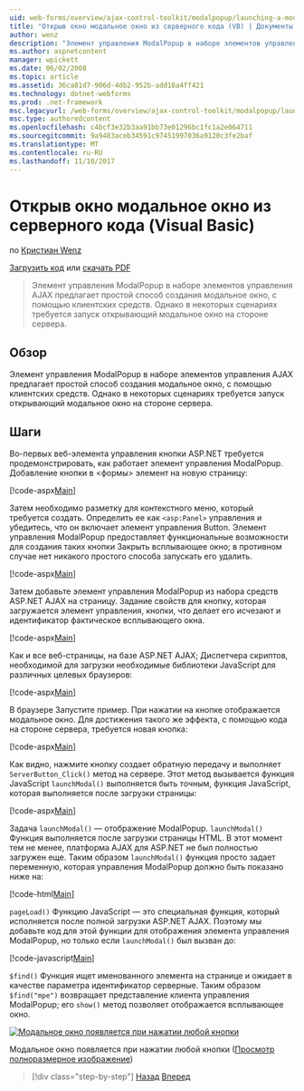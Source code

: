 ```yaml
---
uid: web-forms/overview/ajax-control-toolkit/modalpopup/launching-a-modal-popup-window-from-server-code-vb
title: "Открыв окно модальное окно из серверного кода (VB) | Документы Microsoft"
author: wenz
description: "Элемент управления ModalPopup в наборе элементов управления AJAX предлагает простой способ создания модальное окно, с помощью клиентских средств. Однако в некоторых сценариях требуется, t..."
ms.author: aspnetcontent
manager: wpickett
ms.date: 06/02/2008
ms.topic: article
ms.assetid: 36ca81d7-906d-4db2-952b-add18a4ff421
ms.technology: dotnet-webforms
ms.prod: .net-framework
msc.legacyurl: /web-forms/overview/ajax-control-toolkit/modalpopup/launching-a-modal-popup-window-from-server-code-vb
msc.type: authoredcontent
ms.openlocfilehash: c4bcf3e32b3aa91bb73e01296bc1fc1a2e064711
ms.sourcegitcommit: 9a9483aceb34591c97451997036a9120c3fe2baf
ms.translationtype: MT
ms.contentlocale: ru-RU
ms.lasthandoff: 11/10/2017
---
```

<a name="launching-a-modal-popup-window-from-server-code-vb"></a>Открыв окно модальное окно из серверного кода (Visual Basic)
====================
по [Кристиан Wenz](https://github.com/wenz)

[Загрузить код](http://download.microsoft.com/download/2/4/0/24052038-f942-4336-905b-b60ae56f0dd5/ModalPopup1.vb.zip) или [скачать PDF](http://download.microsoft.com/download/b/6/a/b6ae89ee-df69-4c87-9bfb-ad1eb2b23373/modalpopup1VB.pdf)

> Элемент управления ModalPopup в наборе элементов управления AJAX предлагает простой способ создания модальное окно, с помощью клиентских средств. Однако в некоторых сценариях требуется запуск открывающий модальное окно на стороне сервера.


## <a name="overview"></a>Обзор

Элемент управления ModalPopup в наборе элементов управления AJAX предлагает простой способ создания модальное окно, с помощью клиентских средств. Однако в некоторых сценариях требуется запуск открывающий модальное окно на стороне сервера.

## <a name="steps"></a>Шаги

Во-первых веб-элемента управления кнопки ASP.NET требуется продемонстрировать, как работает элемент управления ModalPopup. Добавление кнопки в &lt;формы&gt; элемент на новую страницу:

[!code-aspx[Main](launching-a-modal-popup-window-from-server-code-vb/samples/sample1.aspx)]

Затем необходимо разметку для контекстного меню, который требуется создать. Определить ее как `<asp:Panel>` управления и убедитесь, что он включает элемент управления Button. Элемент управления ModalPopup предоставляет функциональные возможности для создания таких кнопки Закрыть всплывающее окно; в противном случае нет никакого простого способа запускать его удалить.

[!code-aspx[Main](launching-a-modal-popup-window-from-server-code-vb/samples/sample2.aspx)]

Затем добавьте элемент управления ModalPopup из набора средств ASP.NET AJAX на страницу. Задание свойств для кнопку, которая загружается элемент управления, кнопки, что делает его исчезают и идентификатор фактическое всплывающего окна.

[!code-aspx[Main](launching-a-modal-popup-window-from-server-code-vb/samples/sample3.aspx)]

Как и все веб-страницы, на базе ASP.NET AJAX; Диспетчера скриптов, необходимой для загрузки необходимые библиотеки JavaScript для различных целевых браузеров:

[!code-aspx[Main](launching-a-modal-popup-window-from-server-code-vb/samples/sample4.aspx)]

В браузере Запустите пример. При нажатии на кнопке отображается модальное окно. Для достижения такого же эффекта, с помощью кода на стороне сервера, требуется новая кнопка:

[!code-aspx[Main](launching-a-modal-popup-window-from-server-code-vb/samples/sample5.aspx)]

Как видно, нажмите кнопку создает обратную передачу и выполняет `ServerButton_Click()` метод на сервере. Этот метод вызывается функция JavaScript `launchModal()` выполняется быть точным, функция JavaScript, которая выполняется после загрузки страницы:

[!code-aspx[Main](launching-a-modal-popup-window-from-server-code-vb/samples/sample6.aspx)]

Задача `launchModal()` — отображение ModalPopup. `launchModal()` Функция выполняется после загрузки страницы HTML. В этот момент тем не менее, платформа AJAX для ASP.NET не был полностью загружен еще. Таким образом `launchModal()` функция просто задает переменную, которая управления ModalPopup должно быть показано ниже на:

[!code-html[Main](launching-a-modal-popup-window-from-server-code-vb/samples/sample7.html)]

`pageLoad()` Функцию JavaScript — это специальная функция, который исполняется после полной загрузки ASP.NET AJAX. Поэтому мы добавьте код для этой функции для отображения элемента управления ModalPopup, но только если `launchModal()` был вызван до:

[!code-javascript[Main](launching-a-modal-popup-window-from-server-code-vb/samples/sample8.js)]

`$find()` Функция ищет именованного элемента на странице и ожидает в качестве параметра идентификатор серверные. Таким образом `$find("mpe")` возвращает представление клиента управления ModalPopup; его `show()` метод позволяет отображается всплывающее окно.


[![Модальное окно появляется при нажатии любой кнопки](launching-a-modal-popup-window-from-server-code-vb/_static/image2.png)](launching-a-modal-popup-window-from-server-code-vb/_static/image1.png)

Модальное окно появляется при нажатии любой кнопки ([Просмотр полноразмерное изображение](launching-a-modal-popup-window-from-server-code-vb/_static/image3.png))

>[!div class="step-by-step"]
[Назад](positioning-a-modalpopup-cs.md)
[Вперед](using-modalpopup-with-a-repeater-control-vb.md)
